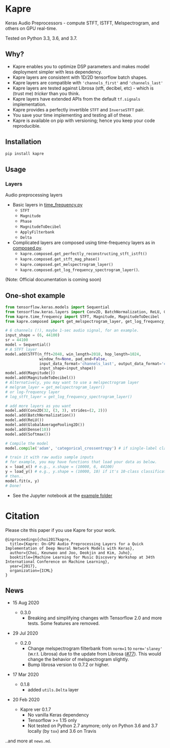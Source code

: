 # Kapre
Keras Audio Preprocessors - compute STFT, ISTFT, Melspectrogram, and others on GPU real-time.
  
Tested on Python 3.3, 3.6, and 3.7.

## Why?
- Kapre enables you to optimize DSP parameters and makes model deployment simpler with less dependency.  
- Kapre layers are consistent with 1D/2D tensorflow batch shapes.
- Kapre layers are compatible with `'channels_first'` and `'channels_last'`
- Kapre layers are tested against Librosa (stft, decibel, etc) - which is (trust me) *tricker* than you think.
- Kapre layers have extended APIs from the default `tf.signals` implementation.
- Kapre provides a perfectly invertible `STFT` and `InverseSTFT` pair.
- You save your time implementing and testing all of these.
- Kapre is available on pip with versioning; hence you keep your code reproducible.   

## Installation
 
```sh
pip install kapre
```

## Usage
### Layers

Audio preprocessing layers
* Basic layers in [time_frequency.py](https://github.com/keunwoochoi/kapre/blob/master/kapre/time_frequency.py)
  - `STFT`
  - `Magnitude`
  - `Phase`
  - `MagnitudeToDecibel`
  - `ApplyFilterbank`
  - `Delta` 
* Complicated layers are composed using time-frequency layers as in [composed.py](https://github.com/keunwoochoi/kapre/blob/master/kapre/composed.py).
  - `kapre.composed.get_perfectly_reconstructing_stft_istft()`
  - `kapre.composed.get_stft_mag_phase()`
  - `kapre.composed.get_melspectrogram_layer()`
  - `kapre.composed.get_log_frequency_spectrogram_layer()`. 
  
(Note: Official documentation is coming soon)

## One-shot example

```python
from tensorflow.keras.models import Sequential
from tensorflow.keras.layers import Conv2D, BatchNormalization, ReLU, GlobalAveragePooling2D, Dense, Softmax
from kapre.time_frequency import STFT, Magnitude, MagnitudeToDecibel
from kapre.composed import get_melspectrogram_layer, get_log_frequency_spectrogram_layer

# 6 channels (!), maybe 1-sec audio signal, for an example.
input_shape = (6, 44100)
sr = 44100
model = Sequential()
# A STFT layer
model.add(STFT(n_fft=2048, win_length=2018, hop_length=1024,
               window_fn=None, pad_end=False,
               input_data_format='channels_last', output_data_format='channels_last',
               input_shape=input_shape))
model.add(Magnitude())
model.add(MagnitudeToDecibel())
# Alternatively, you may want to use a melspectrogram layer
# melgram_layer = get_melspectrogram_layer()
# or log-frequency layer
# log_stft_layer = get_log_frequency_spectrogram_layer() 

# add more layers as you want
model.add(Conv2D(32, (3, 3), strides=(2, 2)))
model.add(BatchNormalization())
model.add(ReLU())
model.add(GlobalAveragePooling2D())
model.add(Dense(10))
model.add(Softmax())

# Compile the model
model.compile('adam', 'categorical_crossentropy') # if single-label classification

# train it with raw audio sample inputs
# for example, you may have functions that load your data as below.
x = load_x() # e.g., x.shape = (10000, 6, 44100)
y = load_y() # e.g., y.shape = (10000, 10) if it's 10-class classification
# then..
model.fit(x, y)
# Done!
```

* See the Jupyter notebook at the [example folder](https://github.com/keunwoochoi/kapre/tree/master/examples)

# Citation

Please cite this paper if you use Kapre for your work.

```
@inproceedings{choi2017kapre,
  title={Kapre: On-GPU Audio Preprocessing Layers for a Quick Implementation of Deep Neural Network Models with Keras},
  author={Choi, Keunwoo and Joo, Deokjin and Kim, Juho},
  booktitle={Machine Learning for Music Discovery Workshop at 34th International Conference on Machine Learning},
  year={2017},
  organization={ICML}
}
```

## News

* 15 Aug 2020
  - 0.3.0
    - Breaking and simplifying changes with Tensorflow 2.0 and more tests. Some features are removed.

* 29 Jul 2020
  - 0.2.0
    - Change melspectrogram filterbank from `norm=1` to `norm='slaney'` (w.r.t. Librosa) due to the update from Librosa ([#77](https://github.com/keunwoochoi/kapre/issues/77)). 
    This would change the behavior of melspectrogram slightly.
    - Bump librosa version to 0.7.2 or higher.
* 17 Mar 2020
  - 0.1.8
    - added `utils.Delta` layer
* 20 Feb 2020
  - Kapre ver 0.1.7
    - No vanilla Keras dependency
    - Tensorflow >= 1.15 only
    - Not tested on Python 2.7 anymore; only on Python 3.6 and 3.7 locally (by `tox`) and 3.6 on Travis 

..and more at `news.md`. 